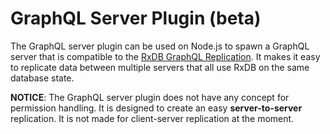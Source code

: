 # GraphQL Server Plugin (beta)

The GraphQL server plugin can be used on Node.js to spawn a GraphQL server that is compatible to the [RxDB GraphQL Replication](./replication-graphql.md). It makes it easy to replicate data between multiple servers that all use RxDB on the same database state.

**NOTICE**: The GraphQL server plugin does not have any concept for permission handling. It is designed to create an easy **server-to-server** replication. It is not made for client-server replication at the moment.
